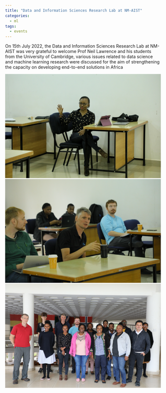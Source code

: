 ```yaml
---
title: "Data and Information Sciences Research Lab at NM-AIST"
categories:
  - ml
tags:
  - events
---
```

On 15th July 2022, the Data and Information Sciences Research Lab at NM-AIST was very grateful to welcome Prof Neil Lawrence and his students from the University of Cambridge, various issues related to data science and machine learning research were discussed for the aim of strengthening the capacity on developing end-to-end solutions in Africa


<img src="/assets/images/dsa1.jpg" class="align-center" alt="">

<img src="/assets/images/dsa2.JPG" class="align-center" alt="">

<img src="/assets/images/dsa3.JPG" class="align-center" alt="">

